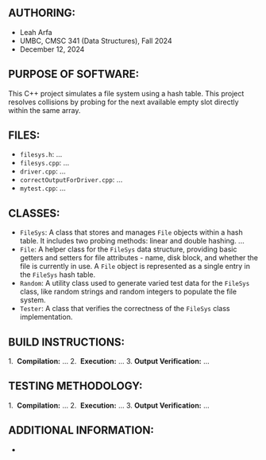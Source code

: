 ## AUTHORING: 
* Leah Arfa
* UMBC, CMSC 341 (Data Structures), Fall 2024
* December 12, 2024

## PURPOSE OF SOFTWARE: 
This C++ project simulates a file system using a hash table. This project resolves collisions by probing for the next available empty slot directly within the same array.

## FILES: 
* ```filesys.h```: ...
* ```filesys.cpp```: ...
* ```driver.cpp```: ...
* ```correctOutputForDriver.cpp```: ...
* ```mytest.cpp```: ...

## CLASSES: 
* ```FileSys```: A class that stores and manages ```File``` objects within a hash table. It includes two probing methods: linear and double hashing. ...
* ```File```: A helper class for the ```FileSys``` data structure, providing basic getters and setters for file attributes - name, disk block, and whether the file is currently in use. A ```File``` object is represented as a single entry in the ```FileSys``` hash table.
* ```Random```: A utility class used to generate varied test data for the ```FileSys``` class, like random strings and random integers to populate the file system.
* ```Tester```: A class that verifies the correctness of the ```FileSys``` class implementation.

## BUILD INSTRUCTIONS: 
1.  **Compilation:** ...
2.  **Execution:** ...
3. **Output Verification:** ...

## TESTING METHODOLOGY: 
1.  **Compilation:** ...
2.  **Execution:** ...
3. **Output Verification:** ...

## ADDITIONAL INFORMATION:
* 
